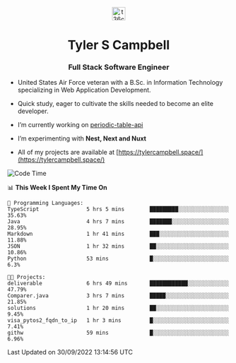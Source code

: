 <p align="center">
<a href="https://www.linkedin.com/in/t36campbell" target="blank"><img align="center" src="https://ik.imagekit.io/t36campbell/Portfolio/linkedin.png.original_m8bbGgPh6.png" alt="t36campbell" height="30" width="30" /></a>
</p>
<h1 align="center">Tyler S Campbell</h1>
<h3 align="center">Full Stack Software Engineer</h3>

* United States Air Force veteran with a B.Sc. in Information Technology specializing in Web Application Development. 

* Quick study, eager to cultivate the skills needed to become an elite developer.

* I’m currently working on [periodic-table-api](https://github.com/t36campbell/periodic-table-api)

* I’m experimenting with **Nest, Next and Nuxt**

* All of my projects are available at [https://tylercampbell.space/](https://tylercampbell.space/)

<!--START_SECTION:waka-->
![Code Time](http://img.shields.io/badge/Code%20Time-1%2C831%20hrs%2034%20mins-blue)

📊 **This Week I Spent My Time On** 

```text
💬 Programming Languages: 
TypeScript               5 hrs 5 mins        █████████░░░░░░░░░░░░░░░░   35.63% 
Java                     4 hrs 7 mins        ███████░░░░░░░░░░░░░░░░░░   28.95% 
Markdown                 1 hr 41 mins        ███░░░░░░░░░░░░░░░░░░░░░░   11.88% 
JSON                     1 hr 32 mins        ██░░░░░░░░░░░░░░░░░░░░░░░   10.86% 
Python                   53 mins             █░░░░░░░░░░░░░░░░░░░░░░░░   6.3%

🐱‍💻 Projects: 
deliverable              6 hrs 49 mins       ████████████░░░░░░░░░░░░░   47.79% 
Comparer.java            3 hrs 7 mins        █████░░░░░░░░░░░░░░░░░░░░   21.85% 
solutions                1 hr 20 mins        ██░░░░░░░░░░░░░░░░░░░░░░░   9.45% 
visa_pytos2_fqdn_to_ip   1 hr 3 mins         █░░░░░░░░░░░░░░░░░░░░░░░░   7.41% 
githw                    59 mins             █░░░░░░░░░░░░░░░░░░░░░░░░   6.96%

```


 Last Updated on 30/09/2022 13:14:56 UTC
<!--END_SECTION:waka-->
